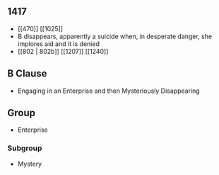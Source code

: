 ## 1417
- [[470]] [[1025]] 
- B disappears, apparently a suicide when, in desperate danger, she implores aid and it is denied
- [[802 | 802b]] [[1207]] [[1240]] 

## B Clause
- Engaging in an Enterprise and then Mysteriously Disappearing

## Group
- Enterprise

### Subgroup
- Mystery

